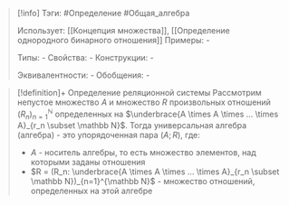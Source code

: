 > [!info]
> Тэги: #Определение #Общая_алгебра 
> 
> Использует: [[Концепция множества]], [[Определение однородного бинарного отношения]]
> Примеры: *-*
> 
> Типы: *-*
> Свойства: *-*
> Конструкции: *-*
> 
> Эквивалентности: *-*
> Обобщения: *-*

> [!definition]+ Определение реляционной системы
> Рассмотрим непустое множество $A$ и множество $R$ произвольных отношений $(R_n)_{n=1}^{\mathbb N}$ определенных на $\underbrace{A \times A \times ... \times A}_{r_n \subset \mathbb N}$. Тогда универсальная алгебра (алгебра) - это упорядоченная пара $(A; R)$, где:
> * $A$ - носитель алгебры, то есть множество элементов, над которыми заданы отношения
> * $R = (R_n: \underbrace{A \times A \times ... \times A}_{r_n \subset \mathbb N})_{n=1}^{\mathbb N}$ - множество отношений, определенных на этой алгебре